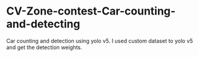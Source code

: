 # CV-Zone-contest-Car-counting-and-detecting
Car counting and detection using yolo v5.
I used custom dataset to yolo v5 and get the detection weights.
